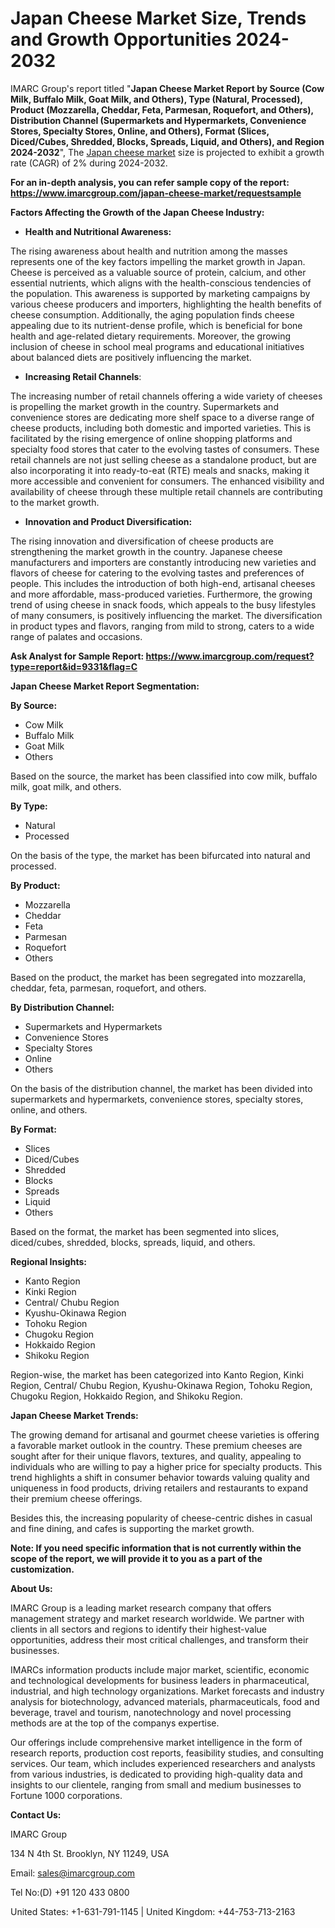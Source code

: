 ﻿# **Japan Cheese Market Size, Trends and Growth Opportunities 2024-2032**
IMARC Group's report titled "**Japan Cheese Market Report by Source (Cow Milk, Buffalo Milk, Goat Milk, and Others), Type (Natural, Processed), Product (Mozzarella, Cheddar, Feta, Parmesan, Roquefort, and Others), Distribution Channel (Supermarkets and Hypermarkets, Convenience Stores, Specialty Stores, Online, and Others), Format (Slices, Diced/Cubes, Shredded, Blocks, Spreads, Liquid, and Others), and Region 2024-2032**", The [Japan cheese market](https://www.imarcgroup.com/japan-cheese-market) size is projected to exhibit a growth rate (CAGR) of 2% during 2024-2032. 

**For an in-depth analysis, you can refer sample copy of the report: <https://www.imarcgroup.com/japan-cheese-market/requestsample>**

**Factors Affecting the Growth of the Japan Cheese Industry:**

- **Health and Nutritional Awareness:**

The rising awareness about health and nutrition among the masses represents one of the key factors impelling the market growth in Japan. Cheese is perceived as a valuable source of protein, calcium, and other essential nutrients, which aligns with the health-conscious tendencies of the population. This awareness is supported by marketing campaigns by various cheese producers and importers, highlighting the health benefits of cheese consumption. Additionally, the aging population finds cheese appealing due to its nutrient-dense profile, which is beneficial for bone health and age-related dietary requirements. Moreover, the growing inclusion of cheese in school meal programs and educational initiatives about balanced diets are positively influencing the market.

- **Increasing Retail Channels**:

The increasing number of retail channels offering a wide variety of cheeses is propelling the market growth in the country. Supermarkets and convenience stores are dedicating more shelf space to a diverse range of cheese products, including both domestic and imported varieties. This is facilitated by the rising emergence of online shopping platforms and specialty food stores that cater to the evolving tastes of consumers. These retail channels are not just selling cheese as a standalone product, but are also incorporating it into ready-to-eat (RTE) meals and snacks, making it more accessible and convenient for consumers. The enhanced visibility and availability of cheese through these multiple retail channels are contributing to the market growth.

- **Innovation and Product Diversification:**

The rising innovation and diversification of cheese products are strengthening the market growth in the country. Japanese cheese manufacturers and importers are constantly introducing new varieties and flavors of cheese for catering to the evolving tastes and preferences of people. This includes the introduction of both high-end, artisanal cheeses and more affordable, mass-produced varieties. Furthermore, the growing trend of using cheese in snack foods, which appeals to the busy lifestyles of many consumers, is positively influencing the market. The diversification in product types and flavors, ranging from mild to strong, caters to a wide range of palates and occasions.

**Ask Analyst for Sample Report: <https://www.imarcgroup.com/request?type=report&id=9331&flag=C>**

**Japan Cheese Market Report Segmentation:**

**By Source:**

- Cow Milk
- Buffalo Milk
- Goat Milk
- Others

Based on the source, the market has been classified into cow milk, buffalo milk, goat milk, and others.

**By Type:**

- Natural
- Processed

On the basis of the type, the market has been bifurcated into natural and processed.

**By Product:**

- Mozzarella
- Cheddar
- Feta
- Parmesan
- Roquefort
- Others

Based on the product, the market has been segregated into mozzarella, cheddar, feta, parmesan, roquefort, and others.

**By Distribution Channel:**

- Supermarkets and Hypermarkets
- Convenience Stores
- Specialty Stores
- Online
- Others

On the basis of the distribution channel, the market has been divided into supermarkets and hypermarkets, convenience stores, specialty stores, online, and others.

**By Format:**

- Slices
- Diced/Cubes
- Shredded
- Blocks
- Spreads
- Liquid
- Others

Based on the format, the market has been segmented into slices, diced/cubes, shredded, blocks, spreads, liquid, and others.

**Regional Insights:**

- Kanto Region
- Kinki Region
- Central/ Chubu Region
- Kyushu-Okinawa Region
- Tohoku Region
- Chugoku Region
- Hokkaido Region
- Shikoku Region

Region-wise, the market has been categorized into Kanto Region, Kinki Region, Central/ Chubu Region, Kyushu-Okinawa Region, Tohoku Region, Chugoku Region, Hokkaido Region, and Shikoku Region.

**Japan Cheese Market Trends:**

The growing demand for artisanal and gourmet cheese varieties is offering a favorable market outlook in the country. These premium cheeses are sought after for their unique flavors, textures, and quality, appealing to individuals who are willing to pay a higher price for specialty products. This trend highlights a shift in consumer behavior towards valuing quality and uniqueness in food products, driving retailers and restaurants to expand their premium cheese offerings.

Besides this, the increasing popularity of cheese-centric dishes in casual and fine dining, and cafes is supporting the market growth.

**Note: If you need specific information that is not currently within the scope of the report, we will provide it to you as a part of the customization.**

**About Us:**

IMARC Group is a leading market research company that offers management strategy and market research worldwide. We partner with clients in all sectors and regions to identify their highest-value opportunities, address their most critical challenges, and transform their businesses.

IMARCs information products include major market, scientific, economic and technological developments for business leaders in pharmaceutical, industrial, and high technology organizations. Market forecasts and industry analysis for biotechnology, advanced materials, pharmaceuticals, food and beverage, travel and tourism, nanotechnology and novel processing methods are at the top of the companys expertise.

Our offerings include comprehensive market intelligence in the form of research reports, production cost reports, feasibility studies, and consulting services. Our team, which includes experienced researchers and analysts from various industries, is dedicated to providing high-quality data and insights to our clientele, ranging from small and medium businesses to Fortune 1000 corporations.

**Contact Us:**

IMARC Group

134 N 4th St. Brooklyn, NY 11249, USA

Email: sales@imarcgroup.com

Tel No:(D) +91 120 433 0800

United States: +1-631-791-1145 | United Kingdom: +44-753-713-2163
